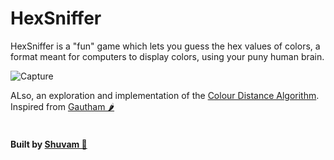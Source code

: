 # HexSniffer

HexSniffer is a "fun" game which lets you guess the hex values of colors, 
a format meant for computers to display colors, using your puny human brain.


![Capture](https://user-images.githubusercontent.com/15321738/101470649-44e45d00-396c-11eb-80ff-3616f9225acb.PNG)

ALso, an exploration and implementation of the [Colour Distance Algorithm](https://en.wikipedia.org/wiki/Color_difference#CIEDE2000).
<br/>
Inspired from [Gautham 🌶](https://twitter.com/GuamHat)
<br/>
<br/>
#### Built by [Shuvam 🧙](https://twitter.com/shuvam360)
